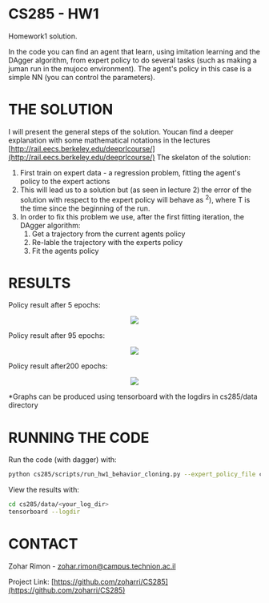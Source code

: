 # CS285 - HW1
Homework1 solution. 

In the code you can find an agent that learn, using imitation learning and the DAgger algorithm, from expert policy to do several tasks (such as making a juman run in the mujoco environment).
The agent's policy in this case is a simple NN (you can control the parameters).


# THE SOLUTION


I will present the general steps of the solution. Youcan find a deeper explanation with some mathematical notations in the lectures [http://rail.eecs.berkeley.edu/deeprlcourse/](http://rail.eecs.berkeley.edu/deeprlcourse/) 
The skelaton of the solution:
1. First train on expert data - a regression problem, fitting the agent's policy to the expert actions
2. This will lead us to a solution but (as seen in lecture 2) the error of the solution with respect to the expert policy will behave as <MATH>O(T<sup>2</sup>)</MATH>, where T is the time since the beginning of the run.
3. In order to fix this problem we use, after the first fitting iteration, the DAgger algorithm:
    1. Get a trajectory from the current agents policy
    2. Re-lable the trajectory with the experts policy
    3. Fit the agents policy

# RESULTS

Policy result after 5 epochs:

<p align="center">
  <img src="https://github.com/zoharri/CS285/blob/master/HW1%20-%20Imitation%20learning/results/Humanoid5.gif">
</p>

Policy result after 95 epochs:

<p align="center">
  <img src="https://github.com/zoharri/CS285/blob/master/HW1%20-%20Imitation%20learning/results/Humanoid95.gif">
</p>

Policy result after200 epochs:

<p align="center">
  <img src="https://github.com/zoharri/CS285/blob/master/HW1%20-%20Imitation%20learning/results/Humanoid200.gif">
</p>

*Graphs can be produced using tensorboard with the logdirs in cs285/data directory
# RUNNING THE CODE
Run the code (with dagger) with:
```sh
python cs285/scripts/run_hw1_behavior_cloning.py --expert_policy_file cs285/policies/experts/Ant.pkl --env_name Ant-v2 --exp_name test_dagger_ant --n_iter 10 --do_dagger --expert_data cs285/expert_data/expert_data_Ant-v2.pkl
```
View the results with:
```sh
cd cs285/data/<your_log_dir>
tensorboard --logdir 
```

<!-- CONTACT -->
# CONTACT
Zohar Rimon - zohar.rimon@campus.technion.ac.il

Project Link: [https://github.com/zoharri/CS285](https://github.com/zoharri/CS285)
